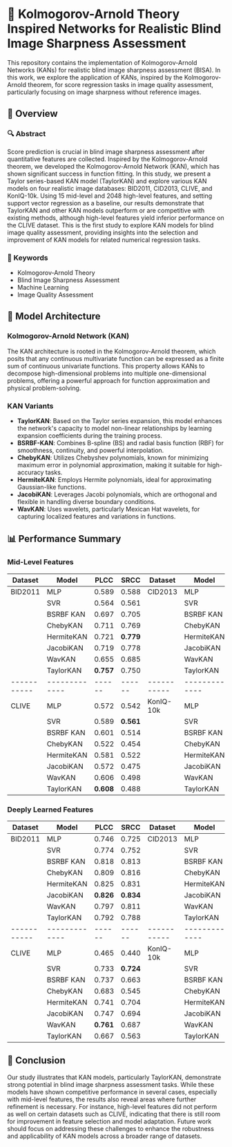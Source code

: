 # 🌟 Kolmogorov-Arnold Theory Inspired Networks for Realistic Blind Image Sharpness Assessment

This repository contains the implementation of Kolmogorov-Arnold Networks (KANs) for realistic blind image sharpness assessment (BISA). In this work, we explore the application of KANs, inspired by the Kolmogorov-Arnold theorem, for score regression tasks in image quality assessment, particularly focusing on image sharpness without reference images.

## 📄 Overview

### 🔍 Abstract

Score prediction is crucial in blind image sharpness assessment after quantitative features are collected. Inspired by the Kolmogorov-Arnold theorem, we developed the Kolmogorov-Arnold Network (KAN), which has shown significant success in function fitting. In this study, we present a Taylor series-based KAN model (TaylorKAN) and explore various KAN models on four realistic image databases: BID2011, CID2013, CLIVE, and KonIQ-10k. Using 15 mid-level and 2048 high-level features, and setting support vector regression as a baseline, our results demonstrate that TaylorKAN and other KAN models outperform or are competitive with existing methods, although high-level features yield inferior performance on the CLIVE dataset. This is the first study to explore KAN models for blind image quality assessment, providing insights into the selection and improvement of KAN models for related numerical regression tasks.

### 🔑 Keywords

- Kolmogorov-Arnold Theory
- Blind Image Sharpness Assessment
- Machine Learning
- Image Quality Assessment

## 🧠 Model Architecture

### Kolmogorov-Arnold Network (KAN)

The KAN architecture is rooted in the Kolmogorov-Arnold theorem, which posits that any continuous multivariate function can be expressed as a finite sum of continuous univariate functions. This property allows KANs to decompose high-dimensional problems into multiple one-dimensional problems, offering a powerful approach for function approximation and physical problem-solving.

### KAN Variants

- **TaylorKAN**: Based on the Taylor series expansion, this model enhances the network's capacity to model non-linear relationships by learning expansion coefficients during the training process.
- **BSRBF-KAN**: Combines B-spline (BS) and radial basis function (RBF) for smoothness, continuity, and powerful interpolation.
- **ChebyKAN**: Utilizes Chebyshev polynomials, known for minimizing maximum error in polynomial approximation, making it suitable for high-accuracy tasks.
- **HermiteKAN**: Employs Hermite polynomials, ideal for approximating Gaussian-like functions.
- **JacobiKAN**: Leverages Jacobi polynomials, which are orthogonal and flexible in handling diverse boundary conditions.
- **WavKAN**: Uses wavelets, particularly Mexican Hat wavelets, for capturing localized features and variations in functions.

## 📊 Performance Summary

### Mid-Level Features

| Dataset   | Model       | PLCC | SRCC | Dataset   | Model       | PLCC | SRCC |
|-----------|-------------|------|------|-----------|-------------|------|------|
| BID2011   | MLP         | 0.589| 0.588| CID2013   | MLP         | 0.839| 0.835|
|           | SVR         | 0.564| 0.561|           | SVR         | 0.831| 0.822|
|           | BSRBF KAN   | 0.697| 0.705|           | BSRBF KAN   | 0.833| 0.802|
|           | ChebyKAN    | 0.711| 0.769|           | ChebyKAN    | 0.753| 0.792|
|           | HermiteKAN  | 0.721| **0.779**|           | HermiteKAN  | 0.815| 0.822|
|           | JacobiKAN   | 0.719| 0.778|       | JacobiKAN   | 0.792| 0.830|
|           | WavKAN      | 0.655| 0.685|           | WavKAN      | 0.850| 0.824|
|           | TaylorKAN   | **0.757**| 0.750|             | TaylorKAN   | **0.859**| **0.843**|
|-----------|-------------|------|------|-----------|-------------|------|------|
| CLIVE     | MLP         | 0.572| 0.542| KonIQ-10k | MLP         | 0.752| 0.721|
|           | SVR         | 0.589| **0.561**|       | SVR         | **0.764**| **0.732**|
|           | BSRBF KAN   | 0.601| 0.514|           | BSRBF KAN   | 0.742| 0.667|
|           | ChebyKAN    | 0.522| 0.454|           | ChebyKAN    | 0.752| 0.675|
|           | HermiteKAN  | 0.581| 0.522|           | HermiteKAN  | 0.747| 0.678|
|           | JacobiKAN   | 0.572| 0.475|           | JacobiKAN   | 0.749| 0.676|
|           | WavKAN      | 0.606| 0.498|           | WavKAN      | 0.762| 0.690|
|           | TaylorKAN   | **0.608**| 0.488|             | TaylorKAN   | 0.719| 0.640|

### Deeply Learned Features

| Dataset   | Model       | PLCC | SRCC | Dataset   | Model       | PLCC | SRCC |
|-----------|-------------|------|------|-----------|-------------|------|------|
| BID2011   | MLP         | 0.746| 0.725| CID2013   | MLP         | **0.925**| **0.909**|
|           | SVR         | 0.774| 0.752|           | SVR         | 0.924| 0.906|
|           | BSRBF KAN   | 0.818| 0.813|           | BSRBF KAN   | 0.858| 0.861|
|           | ChebyKAN    | 0.809| 0.816|           | ChebyKAN    | 0.525| 0.527|
|           | HermiteKAN  | 0.825| 0.831|           | HermiteKAN  | 0.636| 0.635|
|           | JacobiKAN   | **0.826**| **0.834**|           | JacobiKAN   | 0.683| 0.685|
|           | WavKAN      | 0.797| 0.811|           | WavKAN      | 0.839| 0.850|
|           | TaylorKAN   | 0.792| 0.788|           | TaylorKAN   | 0.750| 0.756|
|-----------|-------------|------|------|-----------|-------------|------|------|
| CLIVE     | MLP         | 0.465| 0.440| KonIQ-10k | MLP         | 0.607| 0.576|
|           | SVR         | 0.733| **0.724**|           | SVR         | 0.803| 0.783|
|           | BSRBF KAN   | 0.737| 0.663|           | BSRBF KAN   | 0.840| 0.807|
|           | ChebyKAN    | 0.683| 0.545|           | ChebyKAN    | 0.838| 0.804|
|           | HermiteKAN  | 0.741| 0.704|           | HermiteKAN  | 0.844| 0.810|
|           | JacobiKAN   | 0.747| 0.694|           | JacobiKAN   | 0.842| 0.809|
|           | WavKAN      | **0.761**| 0.687|           | WavKAN      | **0.848**| **0.817**|
|           | TaylorKAN   | 0.667| 0.563|           | TaylorKAN   | 0.831| 0.801|

## 🚀 Conclusion

Our study illustrates that KAN models, particularly TaylorKAN, demonstrate strong potential in blind image sharpness assessment tasks. While these models have shown competitive performance in several cases, especially with mid-level features, the results also reveal areas where further refinement is necessary. For instance, high-level features did not perform as well on certain datasets such as CLIVE, indicating that there is still room for improvement in feature selection and model adaptation. Future work should focus on addressing these challenges to enhance the robustness and applicability of KAN models across a broader range of datasets.

